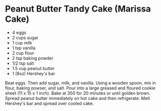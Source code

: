 Peanut Butter Tandy Cake (Marissa Cake)
=======================================

* 4 eggs
* 2 cups sugar
* 1 cup milk
* 1 tsp vanilla
* 2 cup flour
* 2 tsp baking powder
* 1/2 tsp salt
* 1.5 cup peanut butter
* 1 (8oz) Hershey's bar

Beat eggs. Then add sugar, milk, and vanilla. Using a wooden spoon, mix in flour, baking powser, and salt. Pour into a large greased and floured cookie sheet (11 x 15 x 1 inch). Bake at 350 for 20 minutes or until golden brown. Spread peanut butter immediately on hot cake and then refrigerate. Melt Hershey's bar and spread over cooled cake.
